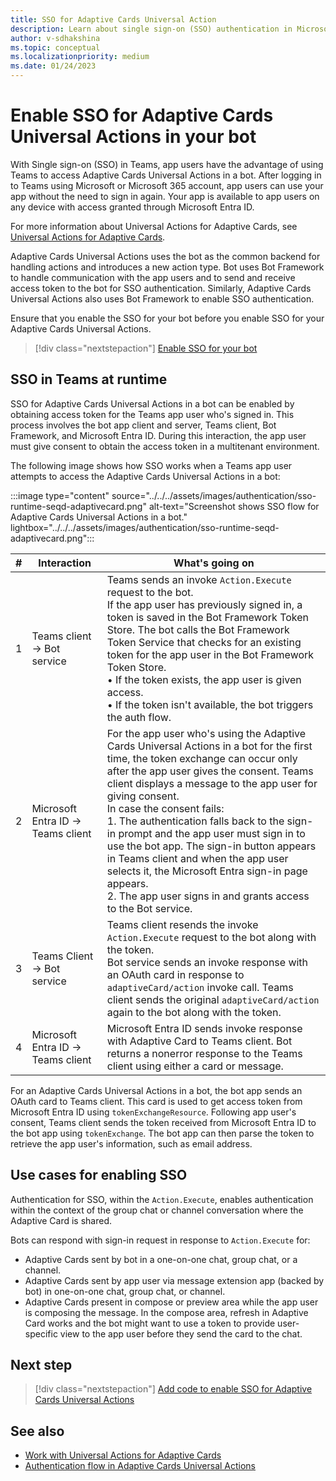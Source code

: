 ```yaml
---
title: SSO for Adaptive Cards Universal Action
description: Learn about single sign-on (SSO) authentication in Microsoft Teams and how to enable it in bots and message extension, user experience, & SSO in Teams at runtime.
author: v-sdhakshina
ms.topic: conceptual
ms.localizationpriority: medium
ms.date: 01/24/2023
---
```


# Enable SSO for Adaptive Cards Universal Actions in your bot

With Single sign-on (SSO) in Teams, app users have the advantage of using Teams to access Adaptive Cards Universal Actions in a bot. After logging in to Teams using Microsoft or Microsoft 365 account, app users can use your app without the need to sign in again. Your app is available to app users on any device with access granted through Microsoft Entra ID.

For more information about Universal Actions for Adaptive Cards, see [Universal Actions for Adaptive Cards](Overview.md).

Adaptive Cards Universal Actions uses the bot as the common backend for handling actions and introduces a new action type. Bot uses Bot Framework to handle communication with the app users and to send and receive access token to the bot for SSO authentication. Similarly, Adaptive Cards Universal Actions also uses Bot Framework to enable SSO authentication.

Ensure that you enable the SSO for your bot before you enable SSO for your Adaptive Cards Universal Actions.

> [!div class="nextstepaction"]
> [Enable SSO for your bot](../../../bots/how-to/authentication/bot-sso-overview.md)

## SSO in Teams at runtime

SSO for Adaptive Cards Universal Actions in a bot can be enabled by obtaining access token for the Teams app user who's signed in. This process involves the bot app client and server, Teams client, Bot Framework, and Microsoft Entra ID. During this interaction, the app user must give consent to obtain the access token in a multitenant environment.

The following image shows how SSO works when a Teams app user attempts to access the Adaptive Cards Universal Actions in a bot:

:::image type="content" source="../../../assets/images/authentication/sso-runtime-seqd-adaptivecard.png" alt-text="Screenshot shows SSO flow for Adaptive Cards Universal Actions in a bot." lightbox="../../../assets/images/authentication/sso-runtime-seqd-adaptivecard.png":::

| # | Interaction | What's going on |
| --- | --- | --- |
| 1 | Teams client → Bot service | Teams sends an invoke `Action.Execute` request to the bot. <br> If the app user has previously signed in, a token is saved in the Bot Framework Token Store. The bot calls the Bot Framework Token Service that checks for an existing token for the app user in the Bot Framework Token Store. <br> • If the token exists, the app user is given access. <br> • If the token isn't available, the bot triggers the auth flow. |
| 2 | Microsoft Entra ID → Teams client | For the app user who's using the Adaptive Cards Universal Actions in a bot for the first time, the token exchange can occur only after the app user gives the consent. Teams client displays a message to the app user for giving consent. <br> In case the consent fails: <br> 1. The authentication falls back to the sign-in prompt and the app user must sign in to use the bot app. The sign-in button appears in Teams client and when the app user selects it, the Microsoft Entra sign-in page appears. <br> 2. The app user signs in and grants access to the Bot service. |
| 3 | Teams Client → Bot service | Teams client resends the invoke `Action.Execute` request to the bot along with the token.  <br> Bot service sends an invoke response with an OAuth card in response to `adaptiveCard/action` invoke call. Teams client sends the original `adaptiveCard/action` again to the bot along with the token. |
| 4 | Microsoft Entra ID → Teams client | Microsoft Entra ID sends invoke response with Adaptive Card to Teams client. Bot returns a nonerror response to the Teams client using either a card or message. |

For an Adaptive Cards Universal Actions in a bot, the bot app sends an OAuth card to Teams client. This card is used to get access token from Microsoft Entra ID using `tokenExchangeResource`. Following app user's consent, Teams client sends the token received from Microsoft Entra ID to the bot app using `tokenExchange`. The bot app can then parse the token to retrieve the app user's information, such as email address.

## Use cases for enabling SSO

Authentication for SSO, within the `Action.Execute`, enables authentication within the context of the group chat or channel conversation where the Adaptive Card is shared.

Bots can respond with sign-in request in response to `Action.Execute` for:

* Adaptive Cards sent by bot in a one-on-one chat, group chat, or a channel.
* Adaptive Cards sent by app user via message extension app (backed by bot) in one-on-one chat, group chat, or channel.
* Adaptive Cards present in compose or preview area while the app user is composing the message. In the compose area, refresh in Adaptive Card works and the bot might want to use a token to provide user-specific view to the app user before they send the card to the chat.

## Next step

> [!div class="nextstepaction"]
> [Add code to enable SSO for Adaptive Cards Universal Actions](sso-adaptive-cards-universal-action.md)

## See also

* [Work with Universal Actions for Adaptive Cards](Work-with-Universal-Actions-for-Adaptive-Cards.md)
* [Authentication flow in Adaptive Cards Universal Actions](authentication-flow-in-universal-action-for-adaptive-cards.md)
